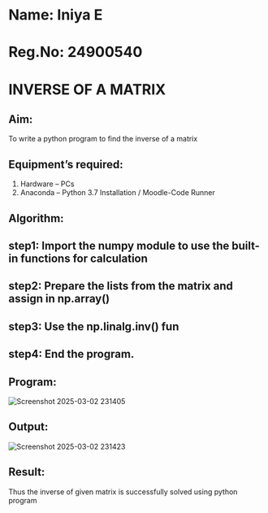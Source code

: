 # Name: Iniya E
# Reg.No: 24900540
# INVERSE OF A MATRIX
## Aim:
To write a python program to find the inverse of a matrix
## Equipment’s required:
1. 	Hardware – PCs
2. 	Anaconda – Python 3.7 Installation / Moodle-Code Runner
## Algorithm:
## step1: Import the numpy module to use the built-in functions for calculation
## step2: Prepare the lists from the matrix and assign in np.array()
## step3: Use the np.linalg.inv() fun
## step4: End the program.
## Program:
![Screenshot 2025-03-02 231405](https://github.com/user-attachments/assets/0c92bbfc-4b4f-4f68-8512-6702e04d65e4)

## Output:
![Screenshot 2025-03-02 231423](https://github.com/user-attachments/assets/b99a7435-ab37-4804-bcde-4a1af9fccd5a)

## Result:
Thus the inverse of given matrix is successfully solved using python program

